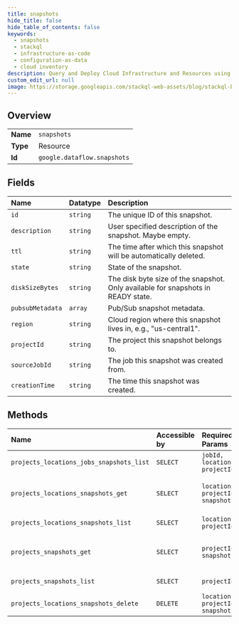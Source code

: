 ```yaml
---
title: snapshots
hide_title: false
hide_table_of_contents: false
keywords:
  - snapshots
  - stackql
  - infrastructure-as-code
  - configuration-as-data
  - cloud inventory
description: Query and Deploy Cloud Infrastructure and Resources using SQL
custom_edit_url: null
image: https://storage.googleapis.com/stackql-web-assets/blog/stackql-blog-post-featured-image.png
---
```

  
    

## Overview
<table><tbody>
<tr><td><b>Name</b></td><td><code>snapshots</code></td></tr>
<tr><td><b>Type</b></td><td>Resource</td></tr>
<tr><td><b>Id</b></td><td><code>google.dataflow.snapshots</code></td></tr>
</tbody></table>

## Fields
| Name | Datatype | Description |
|:-----|:---------|:------------|
| `id` | `string` | The unique ID of this snapshot. |
| `description` | `string` | User specified description of the snapshot. Maybe empty. |
| `ttl` | `string` | The time after which this snapshot will be automatically deleted. |
| `state` | `string` | State of the snapshot. |
| `diskSizeBytes` | `string` | The disk byte size of the snapshot. Only available for snapshots in READY state. |
| `pubsubMetadata` | `array` | Pub/Sub snapshot metadata. |
| `region` | `string` | Cloud region where this snapshot lives in, e.g., "us-central1". |
| `projectId` | `string` | The project this snapshot belongs to. |
| `sourceJobId` | `string` | The job this snapshot was created from. |
| `creationTime` | `string` | The time this snapshot was created. |
## Methods
| Name | Accessible by | Required Params | Description |
|:-----|:--------------|:----------------|:------------|
| `projects_locations_jobs_snapshots_list` | `SELECT` | `jobId, location, projectId` | Lists snapshots. |
| `projects_locations_snapshots_get` | `SELECT` | `location, projectId, snapshotId` | Gets information about a snapshot. |
| `projects_locations_snapshots_list` | `SELECT` | `location, projectId` | Lists snapshots. |
| `projects_snapshots_get` | `SELECT` | `projectId, snapshotId` | Gets information about a snapshot. |
| `projects_snapshots_list` | `SELECT` | `projectId` | Lists snapshots. |
| `projects_locations_snapshots_delete` | `DELETE` | `location, projectId, snapshotId` | Deletes a snapshot. |

